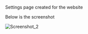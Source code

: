 Settings page created for the website

Below is the screenshot


![Screenshot_2](https://github.com/kezibank/Setting/assets/41192933/2071f450-0392-4444-913a-6e7dd9539a2d)
